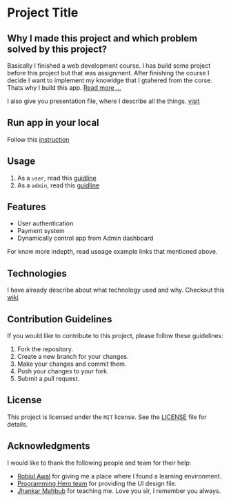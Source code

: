 # Project Title

##  Why I made this project and which problem solved by this project?
Basically I finished a web development course. I has build some project before this project but that was assignment. After finishing the course I decide I want to implement my knowldge that I gtahered from the corse. Thats why I build this app. [Read more ...](https://github.com/osama2kabdullah/travel-guru-client/wiki/Stack-explaination-Q&A)

I also give you presentation file, where I describe all the things. [visit](https://docs.google.com/presentation/d/1ssWHY2IVo-YyInOiDP2PbBqJx4y8ETH8AoYi9mESZN4/edit?usp=sharing)

## Run app in your local

Follow this [instruction](https://github.com/osama2kabdullah/travel-guru-client/wiki/Run-app-locally)

## Usage
1. As a `user`, read this [guidline](https://github.com/osama2kabdullah/travel-guru-client/wiki/User-usage-example)
2. As a `admin`, read this [guidline](https://github.com/osama2kabdullah/travel-guru-client/wiki/Admin-usage-example)

## Features

* User authentication
* Payment system
* Dynamically control app from Admin dashboard

For know more indepth, read useage example links that mentioned above.

## Technologies

I have already describe about what technology used and why. Checkout this [wiki](https://github.com/osama2kabdullah/travel-guru-client/wiki/Stack-explaination-Q&A)

## Contribution Guidelines

If you would like to contribute to this project, please follow these guidelines:

1. Fork the repository.
2. Create a new branch for your changes.
3. Make your changes and commit them.
4. Push your changes to your fork.
5. Submit a pull request.

## License

This project is licensed under the `MIT` license. See the [LICENSE](https://github.com/osama2kabdullah/travel-guru-client/blob/main/LICENSE) file for details.

## Acknowledgments

I would like to thank the following people and team for their help:

- [Robiul Awal](https://github.com/Robiul92) for giving me a place where I found a learning environment.
- [Programming Hero team](https://github.com/ProgrammingHero1) for providing the UI design file.
- [Jhankar Mahbub](https://github.com/jhankarpHero) for teaching me. Love you sir, I remember you always.